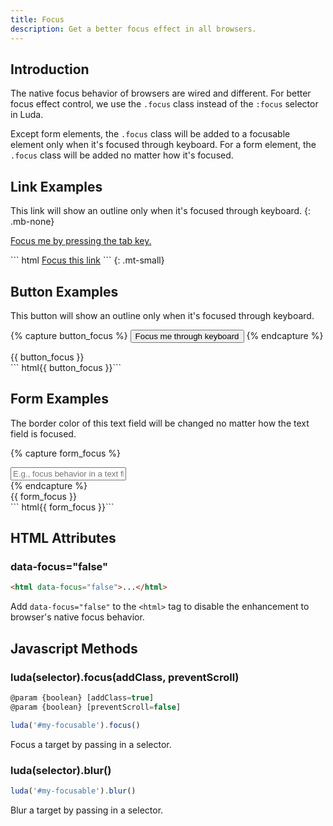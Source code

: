 ```yaml
---
title: Focus
description: Get a better focus effect in all browsers.
---
```


## Introduction

The native focus behavior of browsers are wired and different.
For better focus effect control, we use the `.focus` class
instead of the `:focus` selector in Luda.

Except form elements, the `.focus` class will be added
to a focusable element only when it's focused through keyboard.
For a form element, the `.focus` class will be added no matter how it's focused.

## Link Examples

This link will show an outline only when it's focused through keyboard.
{: .mb-none}

<p class="example my-none">
  <a href="#" data-turbolinks="false">Focus me by pressing the tab key.</a>
</p>
``` html
<a href="#">Focus this link</a>
```
{: .mt-small}

## Button Examples

This button will show an outline only when it's focused through keyboard.

{% capture button_focus %}
<button class="btn btn-primary">Focus me through keyboard</button>
{% endcapture %}
<div class="example">
  {{ button_focus }}
</div>
``` html{{ button_focus }}```

## Form Examples

The border color of this text field will be changed
no matter how the text field is focused.

{% capture form_focus %}
<div class="fm fm-text">
  <input placeholder="E.g., focus behavior in a text field">
</div>
{% endcapture %}
<div class="example">
  {{ form_focus }}
</div>
``` html{{ form_focus }}```

## HTML Attributes

### data-focus="false"

``` html
<html data-focus="false">...</html>
```

Add `data-focus="false"` to the `<html>` tag to disable the enhancement
to browser's native focus behavior.

## Javascript Methods

### luda(selector).focus(addClass, preventScroll)

``` javascript
@param {boolean} [addClass=true]
@param {boolean} [preventScroll=false]
```

``` javascript
luda('#my-focusable').focus()
```

Focus a target by passing in a selector.

### luda(selector).blur()

``` javascript
luda('#my-focusable').blur()
```

Blur a target by passing in a selector.